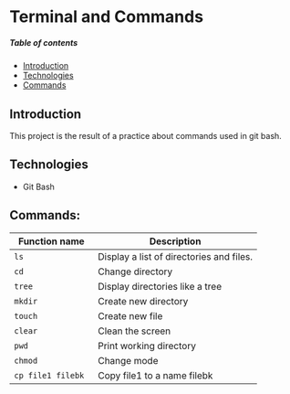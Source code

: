 # Terminal and Commands
##### Table of contents
* [Introduction](#introduction) 
* [Technologies](#technologies)
* [Commands](#commands)

## Introduction
This project is the result of a practice about commands used in git bash. 
## Technologies
* Git Bash
## Commands:

| Function name | Description                    |
| ------------- | ------------------------------ |
| `ls`      | Display a list of directories and files.       |
| `cd`   | Change directory     | 
| `tree`   | Display directories like a tree     | 
| `mkdir`   | Create new directory     | 
| `touch`   | Create new file     | 
| `clear`   | Clean the screen     | 
| `pwd`   | Print working directory     | 
| `chmod`   | Change mode     | 
| `cp file1 filebk `   | Copy file1 to a name filebk     | 


